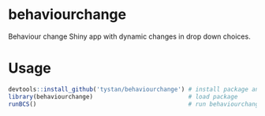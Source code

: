 # behaviourchange


Behaviour change Shiny app with dynamic changes in drop down choices.


# Usage


```r
devtools::install_github('tystan/behaviourchange') # install package and dependencies
library(behaviourchange)                           # load package
runBCS()                                           # run behaviourchange shiny app
```
